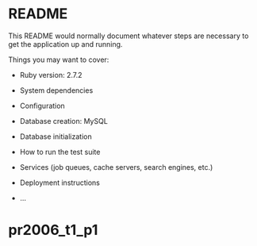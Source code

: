 # README

This README would normally document whatever steps are necessary to get the
application up and running.

Things you may want to cover:

* Ruby version: 2.7.2

* System dependencies

* Configuration

* Database creation: MySQL

* Database initialization

* How to run the test suite

* Services (job queues, cache servers, search engines, etc.)

* Deployment instructions

* ...
# pr2006_t1_p1

